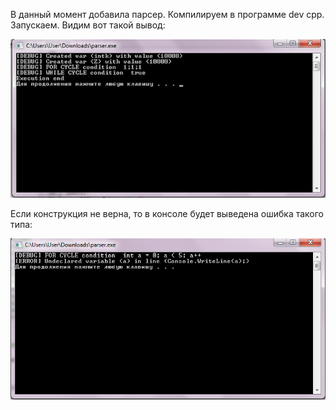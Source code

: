 В данный момент добавила парсер. Компилируем в программе dev cpp. Запускаем. Видим вот такой вывод:


![](https://github.com/AnastasiaBerdnikova/kurs/blob/master/HmmA5rp-gGI.jpg)


Если конструкция не верна, то в консоле будет выведена ошибка такого типа:


![](https://github.com/AnastasiaBerdnikova/kurs/blob/master/%D0%91%D0%B5%D0%B7%D1%8B%D0%BC%D1%8F%D0%BD%D0%BD%D1%8B%D0%B9.png)

